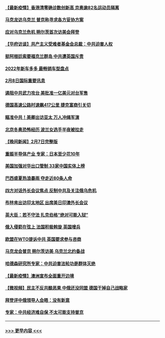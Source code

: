 #### [【最新疫情】香港清零确诊数创新高 京奥逾82名运动员隔离](../pages/prog202/a103343049.md?t=02090401) 
#### [马克龙访乌克兰 普京称寻求各方妥协方案](../pages/prog202/a103342954.md?t=02090401) 
#### [应对乌克兰危机 朔尔茨首次访美会拜登](../pages/prog202/a103342947.md?t=02090401) 
#### [【华府访谈】共产主义受难者基金会总裁：中共迫害人权](../pages/prog202/a103342930.md?t=02090401) 
#### [挺阿根廷索要福克兰群岛 中共遭英国斥责](../pages/prog202/a103342790.md?t=02090401) 
#### [2022年新车多多 最畅销车型盘点](../pages/prog202/a103342839.md?t=02090401) 
#### [2月8日国际重要讯息](../pages/prog202/a103342672.md?t=02090401) 
#### [遏阻中共武力攻台 美批准一亿美元对台军售](../pages/prog202/a103342662.md?t=02090401) 
#### [德国高速公路时速飙417公里 捷克富商引关切](../pages/prog202/a103342520.md?t=02090401) 
#### [瞄准中共！美卿出访亚太 万人冲绳军演](../pages/prog202/a103342575.md?t=02090401) 
#### [北京冬奥恐怖经历 波兰女选手半夜被拉走](../pages/prog202/a103342532.md?t=02090401) 
#### [【晚间新闻】2月7日完整版](../pages/prog202/a103342375.md?t=02090401) 
#### [重振半导体产业 专家：日本至少花10年](../pages/prog202/a103342468.md?t=02090401) 
#### [美国加强对华出口管制 33家中国实体上榜](../pages/prog202/a103342431.md?t=02090401) 
#### [巴西盛夏热浪暴雨 夺走近80条人命](../pages/prog202/a103342430.md?t=02090401) 
#### [四方对话外长会议焦点 反制中共及关注俄乌危机](../pages/prog202/a103342397.md?t=02090401) 
#### [布林肯出访印太地区 出席美日印澳外长会议](../pages/prog202/a103342233.md?t=02090401) 
#### [英大臣：若不守法 扎克伯格“绝对可能入狱”](../pages/prog202/a103342189.md?t=02090401) 
#### [俄入侵箭在弦上 法国积极斡旋 英国增兵](../pages/prog202/a103342243.md?t=02090401) 
#### [欧盟在WTO提诉中共 英国要求参与咨商](../pages/prog202/a103342177.md?t=02090401) 
#### [马克龙会普京 朔尔茨访美 乌克兰北约备战](../pages/prog202/a103342009.md?t=02090401) 
#### [哈德森研究所专家：中共迫害法轮功是群体灭绝](../pages/prog202/a103342017.md?t=02090401) 
#### [【最新疫情】澳洲宣布全面重开边境](../pages/prog202/a103341955.md?t=02090401) 
#### [【微视频】民主不反共酿恶果 中俄还没同盟 德国干掉自己战略家](../pages/prog202/a103341888.md?t=02090401) 
#### [拜登评中俄领导人会晤：没有新意](../pages/prog202/a103341792.md?t=02090401) 
#### [专家：中共经济难自保 不太可能支持普京](../pages/prog202/a103341772.md?t=02090401) 

----
#### [ >>> 更早内容 <<< ](../indexes/prog202-earlier.md)
